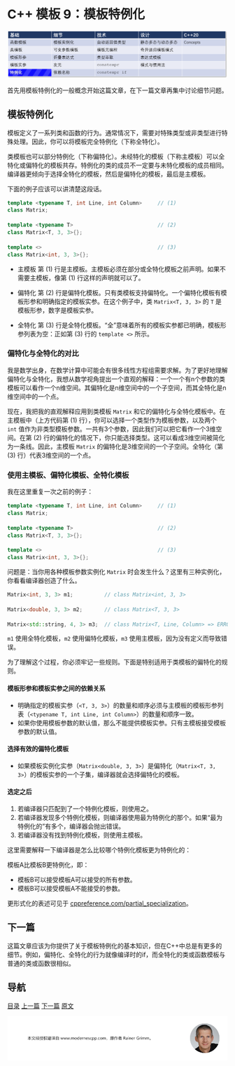 # C++ 模板 9：模板特例化

![特例化](img/特例化.png)

首先用模板特例化的一般概念开始这篇文章，在下一篇文章再集中讨论细节问题。

## 模板特例化

模板定义了一系列类和函数的行为。通常情况下，需要对特殊类型或非类型进行特殊处理。因此，你可以将模板完全特例化（下称全特化）。

类模板也可以部分特例化（下称偏特化）。未经特化的模板（下称主模板）可以全特化或偏特化的模板共存。特例化的类的成员不一定要与未特化模板的成员相同。编译器更倾向于选择全特化的模板，然后是偏特化的模板，最后是主模板。

下面的例子应该可以讲清楚这段话。

```C++
template <typename T, int Line, int Column>     // (1)
class Matrix;

template <typename T>                           // (2)
class Matrix<T, 3, 3>{};

template <>                                     // (3)
class Matrix<int, 3, 3>{};
```

* 主模板
  第 (1) 行是主模板。主模板必须在部分或全特化模板之前声明。如果不需要主模板，像第 (1) 行这样的声明就可以了。

* 偏特化
  第 (2) 行是偏特化模板。只有类模板支持偏特化。一个偏特化模板有模板形参和明确指定的模板实参。在这个例子中，类 `Matrix<T, 3, 3>` 的 `T` 是模板形参，数字是模板实参。

* 全特化
  第 (3) 行是全特化模板。“全”意味着所有的模板实参都已明确，模板形参列表为空：正如第 (3) 行的 `template <>` 所示。

### 偏特化与全特化的对比

我是数学出身，在数学计算中可能会有很多线性方程组需要求解。为了更好地理解偏特化与全特化，我想从数学视角提出一个直观的解释：一个一个有n个参数的类模板可以看作一个n维空间。其偏特化是n维空间中的一个子空间，而其全特化是n维空间中的一个点。

现在，我把我的直观解释应用到类模板 `Matrix` 和它的偏特化与全特化模板中。在主模板中（上方代码第 (1) 行），你可以选择一个类型作为模板参数，以及两个 `int` 值作为非类型模板参数。一共有3个参数，因此我们可以把它看作一个3维空间。在第 (2) 行的偏特化的情况下，你只能选择类型。这可以看成3维空间被简化为一条线。因此，主模板 `Matrix` 的偏特化是3维空间的一个子空间。全特化（第 (3) 行）代表3维空间的一个点。

### 使用主模板、偏特化模板、全特化模板

我在这里重复一次之前的例子：

```C++
template <typename T, int Line, int Column>     // (1)
class Matrix;

template <typename T>                           // (2)
class Matrix<T, 3, 3>{};

template <>                                     // (3)
class Matrix<int, 3, 3>{};
```

问题是：当你用各种模板参数实例化 `Matrix` 时会发生什么？这里有三种实例化，你看看编译器创造了什么。

```C++
Matrix<int, 3, 3> m1;          // class Matrix<int, 3, 3>

Matrix<double, 3, 3> m2;       // class Matrix<T, 3, 3> 

Matrix<std::string, 4, 3> m3;  // class Matrix<T, Line, Column> => ERROR
```

 `m1` 使用全特化模板，`m2` 使用偏特化模板，`m3` 使用主模板，因为没有定义而导致错误。

为了理解这个过程，你必须牢记一些规则。下面是特别适用于类模板的偏特化的规则。

#### 模板形参和模板实参之间的依赖关系

* 明确指定的模板实参（`<T, 3, 3>`）的数量和顺序必须与主模板的模板形参列表（`<typename T, int Line, int Column>`）的数量和顺序一致。
* 如果你使用模板参数的默认值，那么不能提供模板实参。只有主模板接受模板参数的默认值。

#### 选择有效的偏特化模板

- 如果模板实例化实参（`Matrix<double, 3, 3>`）是偏特化（`Matrix<T, 3, 3>`）的模板实参的一个子集，编译器就会选择偏特化的模板。

#### 选定之后

1. 若编译器只匹配到了一个特例化模板，则使用之。
2. 若编译器发现多个特例化模板，则编译器使用最为特例化的那个。如果“最为特例化的”有多个，编译器会抛出错误。
3. 若编译器没有找到特例化模板，则使用主模板。

这里需要解释一下编译器是怎么比较哪个特例化模板更为特例化的：

模板A比模板B更特例化，即：

* 模板B可以接受模板A可以接受的所有参数。
* 模板B可以接受模板A不能接受的参数。

更形式化的表述可见于 [cppreference.com/partial_specialization](https://en.cppreference.com/w/cpp/language/partial_specialization)。

## 下一篇

这篇文章应该为你提供了关于模板特例化的基本知识，但在C++中总是有更多的细节。例如，偏特化、全特化的行为就像编译时的if，而全特化的类或函数模板与普通的类或函数很相似。

## 导航

[目录](目录.md)	[上一篇](模板8.md)	[下一篇](10.md)	[原文](http://www.modernescpp.com/index.php/template-specialization)

![](./img/tail.png)